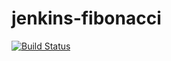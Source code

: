 # jenkins-fibonacci
[![Build Status](https://5e7f096d7124.ngrok.app/buildStatus/icon?job=fibonacci)](http://localhost:8080/job/fibonacci/)
